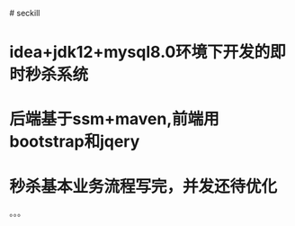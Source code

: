 ﻿
﻿# seckill
# idea+jdk12+mysql8.0环境下开发的即时秒杀系统
# 后端基于ssm+maven,前端用bootstrap和jqery
# 秒杀基本业务流程写完，并发还待优化
。。。
